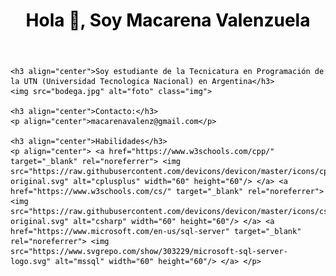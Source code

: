<!DOCTYPE html>
<html lang="en">
<head>
    <meta charset="UTF-8">
    <meta http-equiv="X-UA-Compatible" content="IE=edge">
    <meta name="viewport" content="width=device-width, initial-scale=1.0">
    <title>Macarena Valenzuela</title>
    <link rel="stylesheet" href="estilos.css">
</head>
<body style="color: black;">
    <header>
        <h1 align="center">Hola 👋, Soy Macarena Valenzuela</h1>
    </header>
    
    <h3 align="center">Soy estudiante de la Tecnicatura en Programación de la UTN (Universidad Tecnologica Nacional) en Argentina</h3>
    <img src="bodega.jpg" alt="foto" class="img">

    <h3 align="center">Contacto:</h3>
    <p align="center">macarenavalenz@gmail.com</p>

    <h3 align="center">Habilidades</h3>
    <p align="center"> <a href="https://www.w3schools.com/cpp/" target="_blank" rel="noreferrer"> <img src="https://raw.githubusercontent.com/devicons/devicon/master/icons/cplusplus/cplusplus-original.svg" alt="cplusplus" width="60" height="60"/> </a> <a href="https://www.w3schools.com/cs/" target="_blank" rel="noreferrer"> <img src="https://raw.githubusercontent.com/devicons/devicon/master/icons/csharp/csharp-original.svg" alt="csharp" width="60" height="60"/> </a> <a href="https://www.microsoft.com/en-us/sql-server" target="_blank" rel="noreferrer"> <img src="https://www.svgrepo.com/show/303229/microsoft-sql-server-logo.svg" alt="mssql" width="60" height="60"/> </a> </p>

</body>
</html>
